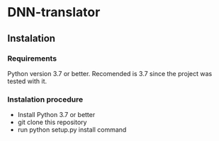 # DNN-translator
## Instalation
### Requirements
Python version 3.7 or better. Recomended is 3.7 since the project was tested with it.
### Instalation procedure
* Install Python 3.7 or better
* git clone this repository
* run python setup.py install command
